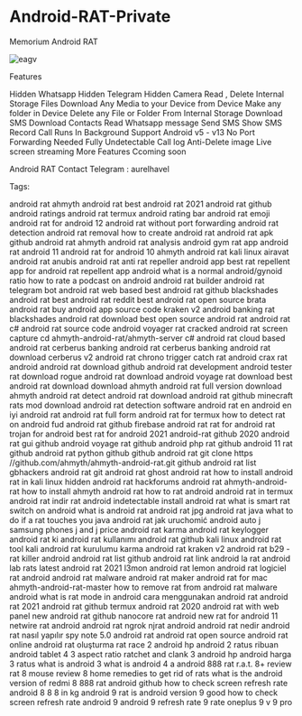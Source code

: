 # Android-RAT-Private

Memorium Android RAT


![eagv](https://user-images.githubusercontent.com/121544829/209796233-5918f430-5ba0-487b-bc17-cc4ad6a9b56f.jpg)




Features


Hidden Whatsapp
Hidden Telegram
Hidden Camera
Read , Delete Internal Storage Files
Download Any Media to your Device from Device
Make any folder in Device
Delete any File or Folder From Internal Storage
Download SMS
Download Contacts
Read Whatsapp message
Send SMS
Show SMS
Record Call
Runs In Background
Support Android v5 - v13
No Port Forwarding Needed
Fully Undetectable
Call log
Anti-Delete image
Live screen streaming
More Features Ccoming soon











Android RAT
Contact Telegram : aurelhavel







Tags:

android rat
ahmyth android rat
best android rat 2021
android rat github
android ratings
android rat termux
android rating bar
android rat emoji
android rat for android 12
android rat without port forwarding
android rat detection
android rat removal
how to create android rat
android rat apk github
android rat ahmyth
android rat analysis
android gym rat app
android rat android 11
android rat for android 10
ahmyth android rat kali linux
airavat android rat
anubis android rat
anti rat repeller android app
best rat repellent app for android
rat repellent app android
what is a normal android/gynoid ratio
how to rate a podcast on android
android rat builder
android rat telegram bot
android rat web based
best android rat github
blackshades android rat
best android rat reddit
best android rat open source
brata android rat
buy android app source code
kraken v2 android banking rat
blackshades android rat download
best open source android rat
android rat c#
android rat source code
android voyager rat cracked
android rat screen capture
cd ahmyth-android-rat/ahmyth-server
c# android rat
cloud based android rat
cerberus banking android rat
cerberus banking android rat download
cerberus v2 android rat
chrono trigger catch rat android
crax rat android
android rat download github
android rat development
android tester rat download
rogue android rat download
android voyage rat download
best android rat download
download ahmyth android rat full version
download ahmyth android rat
detect android rat
download android rat github
minecraft rats mod download android
rat detection software android
rat en android
en iyi android rat
android rat full form
android rat for termux
how to detect rat on android
fud android rat github
firebase android rat
rat for android
rat trojan for android
best rat for android 2021
android-rat github 2020
android rat gui github
android voyage rat github
android php rat github
android 11 rat github
android rat python github
github android rat
git clone https //github.com/ahmyth/ahmyth-android-rat.git
github android rat list
gbhackers android rat
git android rat
ghost android rat
how to install android rat in kali linux
hidden android rat
hackforums android rat
ahmyth-android-rat
how to install ahmyth android rat
how to rat android
android rat in termux
android rat indir
rat android indetectable
install android rat
what is smart rat switch on android
what is android rat
android rat jpg
android rat java
what to do if a rat touches you
java android rat
jak uruchomić android auto
j samsung phones
j and j price
android rat karma
android rat keylogger
android rat ki
android rat kullanımı
android rat github kali linux
android rat tool kali
android rat kurulumu
karma android rat
kraken v2 android rat
b29 - rat killer android
android rat list github
android rat link
android la rat
android lab rats
latest android rat 2021
l3mon android rat
lemon android rat
logiciel rat android
android rat malware
android rat maker
android rat for mac
ahmyth-android-rat-master
how to remove rat from android
rat malware android
what is rat mode in android
cara menggunakan android rat
android rat 2021
android rat github termux
android rat 2020
android rat with web panel
new android rat github
nanocore rat android
new rat for android 11
netwire rat android
android rat ngrok
njrat android
android rat nedir
android rat nasıl yapılır
spy note 5.0 android rat
android rat open source
android rat online
android rat oluşturma
rat race 2 android
hp android 2 ratus ribuan
android tablet 4 3 aspect ratio
ratchet and clank 3 android
hp android harga 3 ratus
what is android 3
what is android 4
a
android 888 rat
r.a.t. 8+ review
rat 8 mouse review
8 home remedies to get rid of rats
what is the android version of redmi 8
888 rat android github
how to check screen refresh rate android 8
8 8 in kg
android 9 rat
is android version 9 good
how to check screen refresh rate android 9
android 9 refresh rate
9 rate
oneplus 9 v 9 pro
